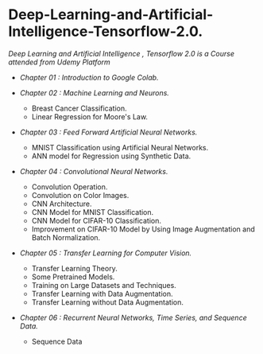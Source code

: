 # Deep-Learning-and-Artificial-Intelligence-Tensorflow-2.0.
*Deep Learning and Artificial Intelligence , Tensorflow 2.0 is a Course attended from Udemy Platform*

+ *Chapter 01 : Introduction to Google Colab.*
+ *Chapter 02 : Machine Learning and Neurons.*
  + Breast Cancer Classification.
  + Linear Regression for Moore's Law.
+ *Chapter 03 : Feed Forward Artificial Neural Networks.*
  + MNIST Classification using Artificial Neural Networks.
  + ANN model for Regression using Synthetic Data.
+ *Chapter 04 : Convolutional Neural Networks.*
  + Convolution Operation.
  + Convolution on Color Images.
  + CNN Architecture.
  + CNN Model for MNIST Classification.
  + CNN Model for CIFAR-10 Classification.
  + Improvement on CIFAR-10 Model by Using Image Augmentation and Batch Normalization.
+ *Chapter 05 : Transfer Learning for Computer Vision.*
  + Transfer Learning Theory.
  + Some Pretrained Models.
  + Training on Large Datasets and Techniques.
  + Transfer Learning with Data Augmentation.
  + Transfer Learning without Data Augmentation.

+ *Chapter 06 : Recurrent Neural Networks, Time Series, and Sequence Data.*
  + Sequence Data
